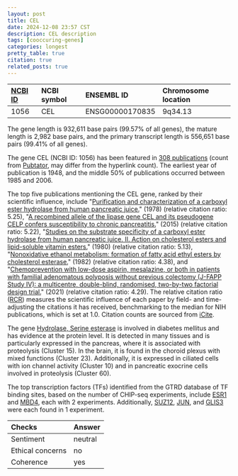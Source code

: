 ```yaml
---
layout: post
title: CEL
date: 2024-12-08 23:57 CST
description: CEL description
tags: [cooccuring-genes]
categories: longest
pretty_table: true
citation: true
related_posts: true
---
```




| [NCBI ID](https://www.ncbi.nlm.nih.gov/gene/1056) | NCBI symbol | ENSEMBL ID | Chromosome location |
| :-------- | :------- | :-------- | :------- |
| 1056  | CEL | ENSG00000170835 | 9q34.13 |



The gene length is 932,611 base pairs (99.57% of all genes), the mature length is 2,982 base pairs, and the primary transcript length is 556,651 base pairs (99.41% of all genes).


The gene CEL (NCBI ID: 1056) has been featured in [308 publications](https://pubmed.ncbi.nlm.nih.gov/?term=%22CEL%22) (count from [Pubtator](https://academic.oup.com/nar/article/47/W1/W587/5494727), may differ from the hyperlink count). The earliest year of publication is 1948, and the middle 50% of publications occurred between 1985 and 2006.


The top five publications mentioning the CEL gene, ranked by their scientific influence, include "[Purification and characterization of a carboxyl ester hydrolase from human pancreatic juice.](https://pubmed.ncbi.nlm.nih.gov/718955)" (1978) (relative citation ratio: 5.25), "[A recombined allele of the lipase gene CEL and its pseudogene CELP confers susceptibility to chronic pancreatitis.](https://pubmed.ncbi.nlm.nih.gov/25774637)" (2015) (relative citation ratio: 5.22), "[Studies on the substrate specificity of a carboxyl ester hydrolase from human pancreatic juice. II. Action on cholesterol esters and lipid-soluble vitamin esters.](https://pubmed.ncbi.nlm.nih.gov/7350913)" (1980) (relative citation ratio: 5.13), "[Nonoxidative ethanol metabolism: formation of fatty acid ethyl esters by cholesterol esterase.](https://pubmed.ncbi.nlm.nih.gov/6955782)" (1982) (relative citation ratio: 4.38), and "[Chemoprevention with low-dose aspirin, mesalazine, or both in patients with familial adenomatous polyposis without previous colectomy (J-FAPP Study IV): a multicentre, double-blind, randomised, two-by-two factorial design trial.](https://pubmed.ncbi.nlm.nih.gov/33812492)" (2021) (relative citation ratio: 4.29). The relative citation ratio ([RCR](https://journals.plos.org/plosbiology/article?id=10.1371/journal.pbio.1002541)) measures the scientific influence of each paper by field- and time-adjusting the citations it has received, benchmarking to the median for NIH publications, which is set at 1.0. Citation counts are sourced from [iCite](https://icite.od.nih.gov).


The gene [Hydrolase, Serine esterase](https://www.proteinatlas.org/[Ensembl]-[Gene]) is involved in diabetes mellitus and has evidence at the protein level. It is detected in many tissues and is particularly expressed in the pancreas, where it is associated with proteolysis (Cluster 15). In the brain, it is found in the choroid plexus with mixed functions (Cluster 23). Additionally, it is expressed in ciliated cells with ion channel activity (Cluster 10) and in pancreatic exocrine cells involved in proteolysis (Cluster 60).


The top transcription factors (TFs) identified from the GTRD database of TF binding sites, based on the number of CHIP-seq experiments, include [ESR1](https://www.ncbi.nlm.nih.gov/gene/2099) and [MBD4](https://www.ncbi.nlm.nih.gov/gene/8930), each with 2 experiments. Additionally, [SUZ12](https://www.ncbi.nlm.nih.gov/gene/23512), [JUN](https://www.ncbi.nlm.nih.gov/gene/3725), and [GLIS3](https://www.ncbi.nlm.nih.gov/gene/169792) were each found in 1 experiment.















| Checks    | Answer |
| :-------- | :------- |
| Sentiment  | neutral   |
| Ethical concerns | no     |
| Coherence    | yes    |